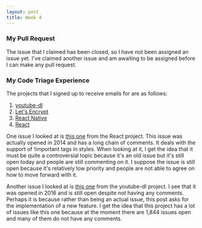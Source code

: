 ```yaml
---
layout: post
title: Week 4
---
```


### My Pull Request
The issue that I claimed has been closed, so I have not been assigned an issue yet. I've claimed another issue and am awaiting to be assigned before I can make any pull request.

### My Code Triage Experience
The projects that I signed up to receive emails for are as follows:
1. [youtube-dl](https://github.com/rg3/youtube-dl)
2. [Let's Encrypt](https://github.com/certbot/certbot)
3. [React Native](https://github.com/facebook/react-native)
4. [React](https://github.com/facebook/react)

One issue I looked at is [this one](https://github.com/facebook/react/issues/1881) from the React project. This issue was actually opened in 2014 and has a long chain of comments. It deals with the support of !important tags in styles. When looking at it, I get the idea that it must be quite a controversial topic because it's an old issue but it's still open today and people are still commenting on it. I suppose the issue is still open because it's relatively low priority and people are not able to agree on how to move forward with it.

Another issue I looked at is [this one](https://github.com/rg3/youtube-dl/issues/9790) from the youtube-dl project. I see that it was opened in 2016 and is still open despite not having any comments. Perhaps it is because rather than being an actual issue, this post asks for the implementation of a new feature. I get the idea that this project has a lot of issues like this one because at the moment there are 1,844 issues open and many of them do not have any comments.
